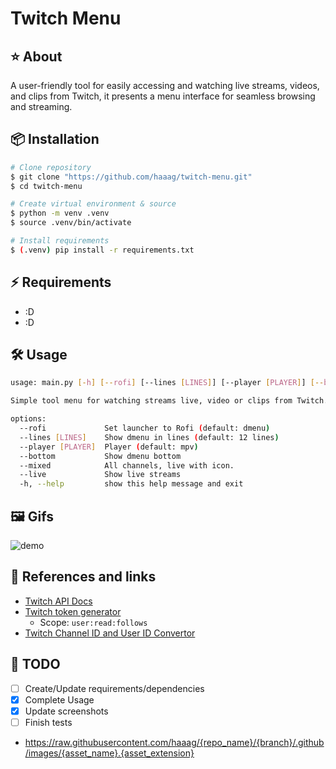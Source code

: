 # Twitch Menu

## ⭐ About

A user-friendly tool for easily accessing and watching live streams, videos, and clips from Twitch, it presents a menu interface for seamless browsing and streaming.

## 📦 Installation

```bash
# Clone repository
$ git clone "https://github.com/haaag/twitch-menu.git"
$ cd twitch-menu

# Create virtual environment & source
$ python -m venv .venv
$ source .venv/bin/activate

# Install requirements
$ (.venv) pip install -r requirements.txt
```

## ⚡️ Requirements
* :D
* :D

## 🛠️ Usage

```bash
usage: main.py [-h] [--rofi] [--lines [LINES]] [--player [PLAYER]] [--bottom] [--mixed] [--live] [--test]

Simple tool menu for watching streams live, video or clips from Twitch.

options:
  --rofi             Set launcher to Rofi (default: dmenu)
  --lines [LINES]    Show dmenu in lines (default: 12 lines)
  --player [PLAYER]  Player (default: mpv)
  --bottom           Show dmenu bottom
  --mixed            All channels, live with icon.
  --live             Show live streams
  -h, --help         show this help message and exit
```

## 🖼️ Gifs

![demo](https://github.com/haaag/twitch-menu/raw/main/.github/images/rofi-live.gif)

## 🔗 References and links

- [Twitch API Docs](https://dev.twitch.tv/docs/api/reference)
- [Twitch token generator](https://twitchtokengenerator.com/)
  - Scope: `user:read:follows`
- [Twitch Channel ID and User ID Convertor](https://www.streamweasels.com/tools/convert-twitch-username-to-user-id/)

## 🧰 TODO

- [ ] Create/Update requirements/dependencies
- [X] Complete Usage
- [X] Update screenshots
- [ ] Finish tests
- https://raw.githubusercontent.com/haaag/{repo_name}/{branch}/.github/images/{asset_name}.{asset_extension}
